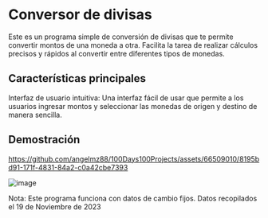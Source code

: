 <H1>Conversor de divisas</H1>

<p>Este es un programa simple de conversión de divisas que te permite convertir montos de una moneda a otra. Facilita la tarea de realizar cálculos precisos y rápidos al convertir entre diferentes tipos de monedas.</p>

<h2>Características principales</h2>

<p>Interfaz de usuario intuitiva: Una interfaz fácil de usar que permite a los usuarios ingresar montos y seleccionar las monedas de origen y destino de manera sencilla.</p>

<h2>Demostración</h2>

https://github.com/angelmz88/100Days100Projects/assets/66509010/8195bd91-171f-4831-84a2-c0a42cbe7393

![image](https://github.com/angelmz88/100Days100Projects/assets/66509010/922369c3-8285-4d54-8c8e-ea17f8d84993)

<p>Nota: Este programa funciona con datos de cambio fijos. Datos recopilados el 19 de Noviembre de 2023</p>
